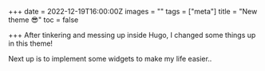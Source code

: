 +++
date = 2022-12-19T16:00:00Z
images = ""
tags = ["meta"]
title = "New theme 😎"
toc = false

+++
After tinkering and messing up inside Hugo, I changed some things up in this theme!

Next up is to implement some widgets to make my life easier..